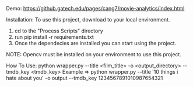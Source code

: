 
Demo:
https://github.gatech.edu/pages/cang7/movie-analytics/index.html

Installation:
To use this project, download to your local environment.
1. cd to the "Process Scripts" directory
2. run pip install -r requirements.txt
3. Once the dependecies are installed you can start using the project.

NOTE: Opencv must be installed on your environment to use this project.

How To Use: 
python wrapper.py --title <film_title> -o <output_directory> --tmdb_key <tmdb_key>
Example => python wrapper.py --title '10 things i hate about you' -o output --tmdb_key 1234567891010987654321
